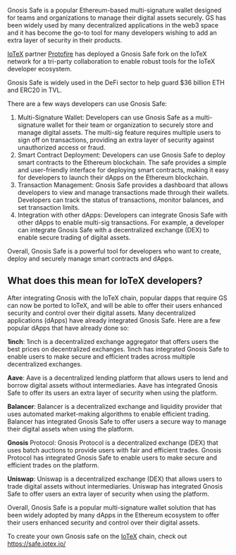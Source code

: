 Gnosis Safe is a popular Ethereum-based multi-signature wallet designed for teams and organizations to manage their digital assets securely. GS has been widely used by many decentralized applications in the web3 space and it has become the go-to tool for many developers wishing to add an extra layer of security in their products. 

[IoTeX](https://iotex.io/) partner [Protofire](https://protofire.io/) has deployed a Gnosis Safe fork on the IoTeX network for a tri-party collaboration to enable robust tools for the IoTeX developer ecosystem.

Gnosis Safe is widely used in the DeFi sector to help guard $36 billion ETH and ERC20 in TVL. 

There are a few ways developers can use Gnosis Safe:
1. Multi-Signature Wallet: Developers can use Gnosis Safe as a multi-signature wallet for their team or organization to securely store and manage digital assets. The multi-sig feature requires multiple users to sign off on transactions, providing an extra layer of security against unauthorized access or fraud.
2. Smart Contract Deployment: Developers can use Gnosis Safe to deploy smart contracts to the Ethereum blockchain. The safe provides a simple and user-friendly interface for deploying smart contracts, making it easy for developers to launch their dApps on the Ethereum blockchain.
3. Transaction Management: Gnosis Safe provides a dashboard that allows developers to view and manage transactions made through their wallets. Developers can track the status of transactions, monitor balances, and set transaction limits.
4. Integration with other dApps: Developers can integrate Gnosis Safe with other dApps to enable multi-sig transactions. For example, a developer can integrate Gnosis Safe with a decentralized exchange (DEX) to enable secure trading of digital assets.

Overall, Gnosis Safe is a powerful tool for developers who want to create, deploy and securely manage smart contracts and dApps.

## What does this mean for IoTeX developers? 

After integrating Gnosis with the IoTeX chain, popular dapps that require GS can now be ported to IoTeX, and will be able to offer their users enhanced security and control over their digital assets. Many decentralized applications (dApps) have already integrated Gnosis Safe. Here are a few popular dApps that have already done so:

**1inch**: 1inch is a decentralized exchange aggregator that offers users the best prices on decentralized exchanges. 1inch has integrated Gnosis Safe to enable users to make secure and efficient trades across multiple decentralized exchanges.

**Aave**: Aave is a decentralized lending platform that allows users to lend and borrow digital assets without intermediaries. Aave has integrated Gnosis Safe to offer its users an extra layer of security when using the platform.

**Balancer**: Balancer is a decentralized exchange and liquidity provider that uses automated market-making algorithms to enable efficient trading. Balancer has integrated Gnosis Safe to offer users a secure way to manage their digital assets when using the platform.

**Gnosis** Protocol: Gnosis Protocol is a decentralized exchange (DEX) that uses batch auctions to provide users with fair and efficient trades. Gnosis Protocol has integrated Gnosis Safe to enable users to make secure and efficient trades on the platform.

**Uniswap**: Uniswap is a decentralized exchange (DEX) that allows users to trade digital assets without intermediaries. Uniswap has integrated Gnosis Safe to offer users an extra layer of security when using the platform.

Overall, Gnosis Safe is a popular multi-signature wallet solution that has been widely adopted by many dApps in the Ethereum ecosystem to offer their users enhanced security and control over their digital assets.

To create your own Gnosis safe on the [IoTeX](https://iotex.io/) chain, check out https://safe.iotex.io/

